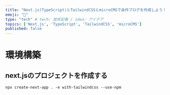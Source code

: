 ```yaml
---
title: "Next.js(TypeScript)とTailwindCSSとmicroCMSで自作ブログを作成しよう！"
emoji: "🐙"
type: "tech" # tech: 技術記事 / idea: アイデア
topics: ['Next.js', 'TypeScript', 'TailwindCSS', 'microCMS']
published: false
---
```


# 環境構築

## next.jsのプロジェクトを作成する

```
npx create-next-app . -e with-tailwindcss --use-npm
```

